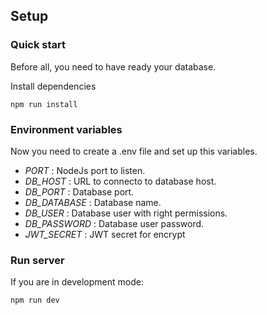 ## Setup

### Quick start

Before all, you need to have ready your database.

Install dependencies

```
npm run install
```

### Environment variables

Now you need to create a .env file and set up this variables.

- _PORT_ : NodeJs port to listen.
- _DB_HOST_ : URL to connecto to database host.
- _DB_PORT_ : Database port.
- _DB_DATABASE_ : Database name.
- _DB_USER_ : Database user with right permissions.
- _DB_PASSWORD_ : Database user password.
- _JWT_SECRET_ : JWT secret for encrypt

### Run server

If you are in development mode:

```
npm run dev
```

